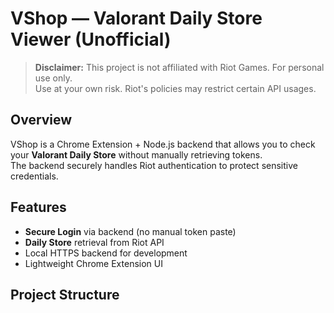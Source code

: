 # VShop — Valorant Daily Store Viewer (Unofficial)

> **Disclaimer:** This project is not affiliated with Riot Games. For personal use only.  
> Use at your own risk. Riot's policies may restrict certain API usages.

## Overview
VShop is a Chrome Extension + Node.js backend that allows you to check your **Valorant Daily Store** without manually retrieving tokens.  
The backend securely handles Riot authentication to protect sensitive credentials.

## Features
- **Secure Login** via backend (no manual token paste)
- **Daily Store** retrieval from Riot API
- Local HTTPS backend for development
- Lightweight Chrome Extension UI

## Project Structure
